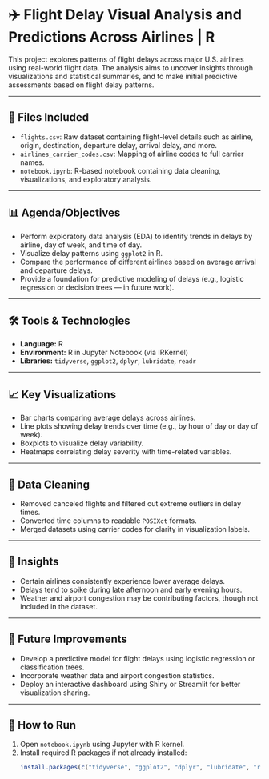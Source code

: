 # ✈️ Flight Delay Visual Analysis and Predictions Across Airlines | R

This project explores patterns of flight delays across major U.S. airlines using real-world flight data. The analysis aims to uncover insights through visualizations and statistical summaries, and to make initial predictive assessments based on flight delay patterns.

---

## 📂 Files Included

- `flights.csv`: Raw dataset containing flight-level details such as airline, origin, destination, departure delay, arrival delay, and more.
- `airlines_carrier_codes.csv`: Mapping of airline codes to full carrier names.
- `notebook.ipynb`: R-based notebook containing data cleaning, visualizations, and exploratory analysis.

---

## 📊 Agenda/Objectives

- Perform exploratory data analysis (EDA) to identify trends in delays by airline, day of week, and time of day.
- Visualize delay patterns using `ggplot2` in R.
- Compare the performance of different airlines based on average arrival and departure delays.
- Provide a foundation for predictive modeling of delays (e.g., logistic regression or decision trees — in future work).

---

## 🛠️ Tools & Technologies

- **Language:** R
- **Environment:** R in Jupyter Notebook (via IRKernel)
- **Libraries:** `tidyverse`, `ggplot2`, `dplyr`, `lubridate`, `readr`

---

## 📈 Key Visualizations

- Bar charts comparing average delays across airlines.
- Line plots showing delay trends over time (e.g., by hour of day or day of week).
- Boxplots to visualize delay variability.
- Heatmaps correlating delay severity with time-related variables.

---

## 🧼 Data Cleaning

- Removed canceled flights and filtered out extreme outliers in delay times.
- Converted time columns to readable `POSIXct` formats.
- Merged datasets using carrier codes for clarity in visualization labels.

---

## 🧠 Insights

- Certain airlines consistently experience lower average delays.
- Delays tend to spike during late afternoon and early evening hours.
- Weather and airport congestion may be contributing factors, though not included in the dataset.

---

## 🚀 Future Improvements

- Develop a predictive model for flight delays using logistic regression or classification trees.
- Incorporate weather data and airport congestion statistics.
- Deploy an interactive dashboard using Shiny or Streamlit for better visualization sharing.

---

## 📌 How to Run

1. Open `notebook.ipynb` using Jupyter with R kernel.
2. Install required R packages if not already installed:
   ```R
   install.packages(c("tidyverse", "ggplot2", "dplyr", "lubridate", "readr"))
